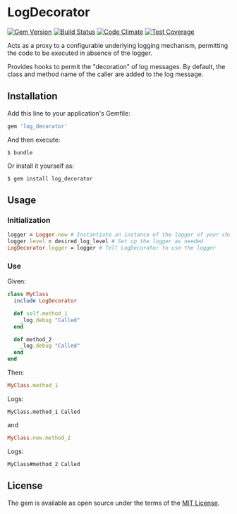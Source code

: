 # LogDecorator

[![Gem Version](https://badge.fury.io/rb/log_decorator.svg)](http://badge.fury.io/rb/log_decorator)
[![Build Status](https://travis-ci.org/ManageIQ/log_decorator.svg)](https://travis-ci.org/ManageIQ/log_decorator)
[![Code Climate](https://codeclimate.com/github/ManageIQ/log_decorator.svg)](https://codeclimate.com/github/ManageIQ/log_decorator)
[![Test Coverage](https://codeclimate.com/github/ManageIQ/log_decorator/badges/coverage.svg)](https://codeclimate.com/github/ManageIQ/log_decorator/coverage)

Acts as a proxy to a configurable underlying logging mechanism,
permitting the code to be executed in absence of the logger.

Provides hooks to permit the "decoration" of log messages. By default,
the class and method name of the caller are added to the log message.

## Installation

Add this line to your application's Gemfile:

```ruby
gem 'log_decorator'
```

And then execute:

    $ bundle

Or install it yourself as:

    $ gem install log_decorator

## Usage

### Initialization

```ruby
logger = Logger.new # Instantiate an instance of the logger of your choice
logger.level = desired_log_level # Set up the logger as needed
LogDecorator.logger = logger # Tell LogDecorator to use the logger
```

### Use

Given:

```ruby
class MyClass
  include LogDecorator

  def self.method_1
    _log.debug "Called"
  end

  def method_2
    _log.debug "Called"
  end
end
```

Then:

```ruby
MyClass.method_1
```

Logs:

```
MyClass.method_1 Called
```

and

```ruby
MyClass.new.method_2
```

Logs:

```
MyClass#method_2 Called
```

## License

The gem is available as open source under the terms of the [MIT License](http://opensource.org/licenses/MIT).

